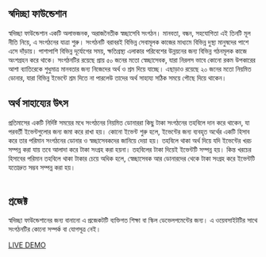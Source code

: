 ## স্বদিচ্ছা ফাউন্ডেশান

স্বদিচ্ছা ফাউন্ডেশান একটি অলাভজনক, অরাজনৈতীক স্বচ্ছাসেবি সংগঠন। মানবতা, বন্ধন, সহযোগিতা এই তিনটি মূল নীতি নিয়ে, এ সংগঠনের যাত্রা শুরু।
সংগঠনটি বরাবরই বিভিন্ন সেবামূলক কাজের মাধ্যমে বিভিন্ন দুস্থ্য মানুষদের পাশে এসে দাঁড়ায়। পাশাপাশি বিভিন্ন দূর্যোগের সময়, ক্ষতিগ্রস্থ্য এলাকার পরিবেশের উন্নয়নের জন্য বিভিন্ন গঠনমূলক কাজে অংশগ্রহন করে থাকে। সংগঠনটির রয়েছে প্রায় ৫০ জনের মতো স্বেচ্ছাসেবক, যারা নিরলস ভাবে কোনো রকম উপকারের আশা ব্যাতিরেকে শুধুমাত্র মানবতার জন্য নিজেদের অর্থ ও শ্রম দিয়ে যাচ্ছে। এছাড়াও রয়েছে ২০ জনের মতো নিয়মিত ডোনার, যারা বিভিন্ন ইভেন্টে শ্রম দিতে না পারলেউ তাদের অর্থ সাহায্য সঠিক সময়ে পৌছে দিয়ে থাকেন।
<br/>

## অর্থ সাহায্যের উৎস

প্রতিমাসের একটি নির্দিষ্ট সময়ের মধে সংগঠনের নিয়মিত ডোনাররা কিছু টাকা সংগঠনের তহবিলে দান করে থাকেন, যা পরবর্তী ইভেন্টগুলোর জন্য জমা করে রাখা হয়। কোনো ইভেন্ট শুরু হলে, ইভেন্টের জন্য ব্যবহৃত অর্থের একটি হিসাব করে তার পরিমান সংগঠনের ডোনার ও স্বচ্ছাসেবকদের জানিয়ে দেয়া হয়। তহবিলে থাকা অর্থ দিয়ে যদি ইভেন্টের খরচ সম্পন্ন করা যায় তবে আলাদা করে টাকা সংগ্রহ করা হয়না। তহবিলের টাকা দিয়েই ইভেন্টটি সম্পন্ন হয়। কিন্ত খরচের হিসাবের পরিমান তহবিলে থাকা টাকার চেয়ে অধিক হলে, স্বেচ্ছাসেবক আর ডোনারদের থেকে টাকা সংগ্রহ করে ইভেন্টটি যতোদ্রুত সম্ভব সম্পন্ন করা হয়।
<br/><br/>

## প্রজেক্ট

স্বদিচ্ছা ফাউন্ডেশানের জন্য বানানো এ প্রজেকটটি ব্যক্তিগত শিক্ষা বা স্কিল ডেভেলপমেন্টের জন্য। এ ওয়েবসাইটটির সাথে সংগঠনটির কোনো সম্পর্ক বা যোগসূত্র নেই।

[LIVE DEMO](https://shod-iccha.web.app/)
